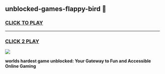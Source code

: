 
## unblocked-games-flappy-bird 👋
<h3>
<a href="https://premium.freeplayer.one?title=unblocked-games-flappy-bird&ref=14F">CLICK TO PLAY</a></h3>
<hr>

<h3>
<a href="https://premium.freeplayer.one?title=unblocked-games-flappy-bird&ref=14F">CLICK 2 PLAY</a>
  
</h3>

<a href="https://premium.freeplayer.one?title=unblocked-games-flappy-bird&ref=12F/"><img src="https://clearcache.store/games.png"></a>


**worlds hardest game unblocked: Your Gateway to Fun and Accessible Online Gaming**
